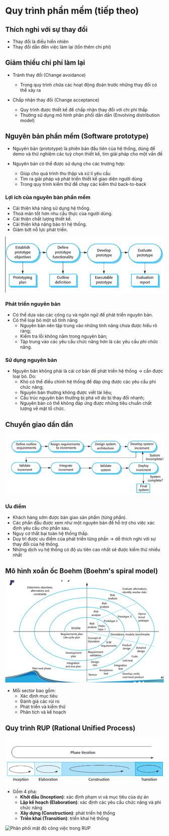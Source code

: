 # Quy trình phần mềm (tiếp theo)

## Thích nghi với sự thay đổi

- Thay đổi là điều hiển nhiên
- Thay đổi dẫn đến việc làm lại (tốn thêm chi phí)

## Giảm thiểu chi phí làm lại
 - Tránh thay đổi (Change avoidance)
    - Trong quy trình chứa các hoạt động đoán trước những thay đổi có thể xảy ra


 - Chấp nhận thay đổi (Change acceptance)
    - Quy trình được thiết kế để chấp nhận thay đổi với chi phí thấp
    - Thường sử dụng mô hình phân phối dần dần (Envolving distribution model)

## Nguyên bản phần mềm (Software prototype)
- Nguyên bản (prototype) là phiên bản đầu tiên của hệ thống, dùng để demo và thử nghiệm các tuỳ chọn thiết kế, tìm giải pháp cho một vấn đề

- Nguyên bản có thể được sử dụng cho các trương hợp:
    - Giúp cho quá trình thu thập và xử lí yêu cầu
    - Tìm ra giải pháp và phát triển thiết kế giao diện người dùng
    - Trong quy trình kiểm thử để chạy các kiểm thử back-to-back

### Lợi ích của nguyên bản phần mềm
- Cải thiện khả năng sử dụng hệ thống.
- Thoả mãn tốt hơn nhu cầu thực của người dùng.
- Cải thiện chất lượng thiết kế.
- Cải thiện khả năng bảo trì hệ thống.
- Giảm bớt nỗ lực phát triển.

<img src="LectureNotes/img/w3_prototype.png" title="Quy trình phát triển nguyên bản">

### Phát triển nguyên bản

-  Có thể dựa vào các công cụ và ngôn ngữ để phát triển nguyên bản.
-  Có thể loại bỏ một số tính năng
    - Nguyên bản nên tập trung vào những tính năng chưa  được hiểu rõ ràng;
    - Kiểm tra lỗi không nằm trong nguyên bản;
    - Tập trung vào các yêu cầu chức năng hơn là các yêu cầu phi chức năng.

### Sử dụng nguyên bản
- Nguyên bản không phải là cái cơ bản để phát triển hệ thống &rarr; cần được loại bỏ. Do:
    -  Khó có thể điều chỉnh hệ thống để đáp ứng được các yêu cầu phi chức năng;
    -  Nguyên bản thường không được viết tài liệu;
    -  Cấu trúc nguyên bản thường bị phá vỡ do bị thay đổi nhanh;
    -  Nguyên bản có thể không đáp ứng được những tiêu
chuẩn chất lượng về mặt tổ chức.

## Chuyển giao dần dần

<img src="LectureNotes/img/w3_increment_delivery.png">

### Ưu điểm
- Khách hàng sớm được bàn giao sản phẩm (từng phần).
- Các phần đầu được xem như một nguyên bản để hỗ trợ cho việc xác định yêu cầu cho phần sau.
- Nguy cơ thất bại toàn hệ thống thấp.
- Duy trì được ưu điểm của phát triển từng phần &rarr; dễ thích nghi với sự thay đổi của hệ thống.
- Những dịch vụ hệ thống có độ ưu tiên cao nhất sẽ được kiểm thử nhiều nhất

## Mô hình xoắn ốc Boehm (Boehm's spiral model)

<img src="LectureNotes/img/w3_spiral_model.png">

- Mỗi sector bao gồm:
    - Xác định mục tiêu
    - Đánh giá các rủi ro
    - Phát triển và kiểm thử
    - Phân tích và kế hoạch

## Quy trình RUP (Rational Unified Process)

<img src="LectureNotes/img/w3_rup.png" title="Quy trình RUP">

- Gồm 4 pha:
    - **Khởi đầu (Inception)**: xác định phạm vi và mục tiêu của dự án
    - **Lập kế hoạch (Elaboration)**: xác định các yêu cầu chức năng và phi chức năng
    - **Xây dựng (Construction)**: phát triển hệ thống
    - **Triển khai (Transition)**: triển khai hệ thống

<img src="https://www.toolshero.com/wp-content/uploads/2022/03/rational-unified-process-rup-example-toolshero.jpg" title="Phân phối mật độ công việc trong RUP">